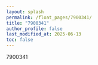 ```yaml
---
layout: splash
permalink: /float_pages/7900341/
title: "7900341"
author_profile: false
last_modified_at: 2025-06-13
toc: false
---
```

 
7900341
